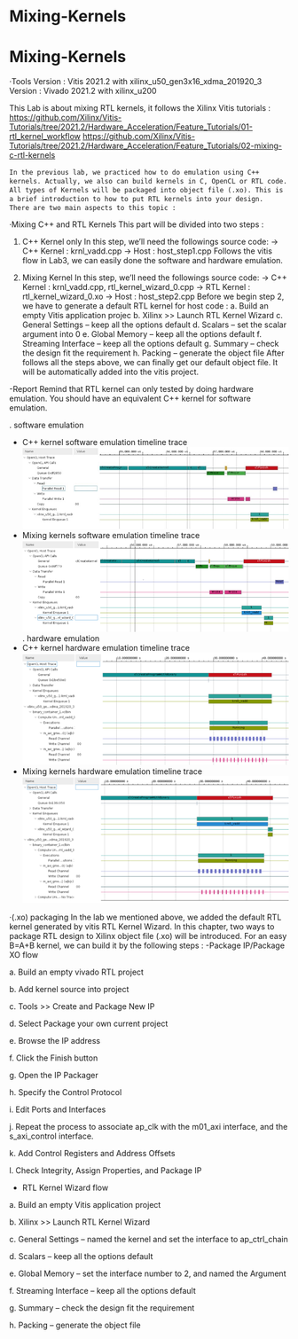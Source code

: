 # Mixing-Kernels
# Mixing-Kernels
‧Tools
Version : Vitis 2021.2 with xilinx_u50_gen3x16_xdma_201920_3
Version : Vivado 2021.2 with xilinx_u200

This Lab is about mixing RTL kernels, it follows the Xilinx Vitis tutorials :
https://github.com/Xilinx/Vitis-Tutorials/tree/2021.2/Hardware_Acceleration/Feature_Tutorials/01-rtl_kernel_workflow
https://github.com/Xilinx/Vitis-Tutorials/tree/2021.2/Hardware_Acceleration/Feature_Tutorials/02-mixing-c-rtl-kernels

	In the previous lab, we practiced how to do emulation using C++ kernels. Actually, we also can build kernels in C, OpenCL or RTL code. All types of Kernels will be packaged into object file (.xo). This is a brief introduction to how to put RTL kernels into your design.
	There are two main aspects to this topic :
‧Mixing C++ and RTL Kernels
This part will be divided into two steps : 
1. C++ Kernel only
	In this step, we’ll need the followings source code:
-> C++ Kernel : krnl_vadd.cpp
-> Host : host_step1.cpp
	Follows the vitis flow in Lab3, we can easily done the software and hardware emulation.

2. Mixing Kernel
	In this step, we’ll need the followings source code:
-> C++ Kernel : krnl_vadd.cpp, rtl_kernel_wizard_0.cpp
	  -> RTL Kernel : rtl_kernel_wizard_0.xo
	  -> Host : host_step2.cpp
Before we begin step 2, we have to generate a default RTL kernel for host code :
a. Build an empty Vitis application projec
b. Xilinx >> Launch RTL Kernel Wizard 
c. General Settings – keep all the options default
d. Scalars – set the scalar argument into 0
e. Global Memory – keep all the options default
f. Streaming Interface – keep all the options default
g. Summary – check the design fit the requirement
h. Packing – generate the object file
After follows all the steps above, we can finally get our default object file. It will be automatically added into the vitis project.

-Report
Remind that RTL kernel can only tested by doing hardware emulation. You should have an equivalent C++ kernel for software emulation.

. software emulation
- C++ kernel software emulation timeline trace
![image](https://raw.githubusercontent.com/Yichieh0/LabA.-Mixing-Kernels/main/report/C%20kernel%20software%20emulation%20timeline%20trace.jpg?token=GHSAT0AAAAAABS6VEEE4FJML5OO5OJR6NBCYSCMYRA)
- Mixing kernels software emulation timeline trace
![image](https://raw.githubusercontent.com/Yichieh0/LabA.-Mixing-Kernels/main/report/Mixing%20kernels%20software%20emulation%20timeline%20trace.png?token=GHSAT0AAAAAABS6VEEFVY25ZYTOWYKRRH2EYSCM3NQ)
. hardware emulation
- C++ kernel hardware emulation timeline trace
![image](https://raw.githubusercontent.com/Yichieh0/LabA.-Mixing-Kernels/main/report/C%2B%2B%20kernel%20hardware%20emulation%20timeline%20trace.png?token=GHSAT0AAAAAABS6VEEFZCVPAVAJD6G66VXIYSCM2WA)
- Mixing kernels hardware emulation timeline trace
![image](https://raw.githubusercontent.com/Yichieh0/LabA.-Mixing-Kernels/main/report/Mixing%20kernels%20hardware%20emulation%20timeline%20trace.png?token=GHSAT0AAAAAABS6VEEFQQHWMDE67N3DGQEEYSCM3EQ)

‧(.xo) packaging
In the lab we mentioned above, we added the default RTL kernel generated by vitis RTL Kernel Wizard. In this chapter, two ways to package RTL design to Xilinx object file (.xo) will be introduced. For an easy B=A+B kernel, we can build it by the following steps :
-Package IP/Package XO flow

a. Build an empty vivado RTL project

b. Add kernel source into project

c. Tools >> Create and Package New IP

d. Select Package your own current project

e. Browse the IP address

f. Click the Finish button

g. Open the IP Packager

h. Specify the Control Protocol

i. Edit Ports and Interfaces

j. Repeat the process to associate ap_clk with the m01_axi interface, and the s_axi_control interface.

k. Add Control Registers and Address Offsets

l. Check Integrity, Assign Properties, and Package IP

- RTL Kernel Wizard flow

a. Build an empty Vitis application project

b. Xilinx >> Launch RTL Kernel Wizard 

c. General Settings – named the kernel and set the interface to ap_ctrl_chain

d. Scalars – keep all the options default

e. Global Memory – set the interface number to 2, and named the Argument

f. Streaming Interface – keep all the options default

g. Summary – check the design fit the requirement

h. Packing – generate the object file

